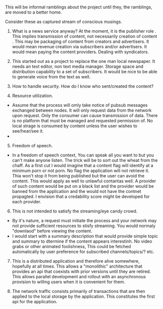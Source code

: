 This will be informal ramblings about the project until they,
 the ramblings, are moved to a better home.

Consider these as captured stream of conscious musings.

1. What is a news service anyway? At the moment, it is the publisher role
. This implies transmission of content, not necessarily creation of content
. This may be packaging of content from creators and advertisers.  It would
 mean revenue creation via subscribers and/or advertisers. It would mean
  paying the content providers.  Dealing with syndicators.

2. This started out as a project to replace the one man local newspaper. It
  needs an text editor, non text media manager. Storage space and
   distribution capability to a set of subscribers. It would be nice to be
    able to generate voice from the text as well.

3. How to handle security. How do I know who sent/created the content?

4. Resource utilization.
- Assume that the process will omly take notice of pubsub messages exchanged between nodes. It will only request data from the network upon request. Only the consumer can cause transmission of data. There is no platform that must be managed and requested permission of. No local strage is consumed by content unless the user wishes to see/hear/see it.
-
5. Freedom of speech.
- In a freedom of speech context, You can speak all you want to but you can't make anyone listen. The trick will be to sort out the wheat from the chaff. As a first cut I would imagine that a content flag will identify at a minimum porn or not porn. No flag the application will not retrieve it. Thia won't stop it from being published but the user can avoid the content. This would apply as well to unlawful contantas well. A provider of such content would be put on a black list and the provider would be banned from the application and the would not have the contnet propagted. I envision that a credability score might be developed for each provider.

6. This is not intended to satisfy the streaming/eye candy crowd.
- By it's nature, a request must initiate the process and your network may not provide sufficient resources to stisfy streaming. You would normaly "downlaod" before viewing the content.
- I would start with a summary description that would provide simple topic and summary to dtermine if the content appears interestinh. No video grabs or other animated foolishness, This could be fetched automatically by user preference for subscribed channels/topics/? etc.

7. This is a distributed application and therefore alive somewhere, hopefully at all times. This allows a "monolithic" architecture that provides an api that coexists with prior versions until they are retired. This allows parallel development and rollout with an asynchronous provision to willing users when it is convenient for them.


8. The network traffic consists primarily of transactions that are then applied to the local storage by the application. This constitutes the first api for the application.
